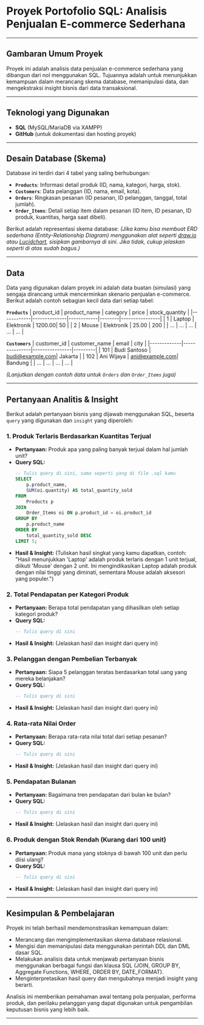 # Proyek Portofolio SQL: Analisis Penjualan E-commerce Sederhana

---

## Gambaran Umum Proyek

Proyek ini adalah analisis data penjualan e-commerce sederhana yang dibangun dari nol menggunakan SQL. Tujuannya adalah untuk menunjukkan kemampuan dalam merancang skema database, memanipulasi data, dan mengekstraksi insight bisnis dari data transaksional.

---

## Teknologi yang Digunakan

* **SQL** (MySQL/MariaDB via XAMPP)
* **GitHub** (untuk dokumentasi dan hosting proyek)

---

## Desain Database (Skema)

Database ini terdiri dari 4 tabel yang saling berhubungan:
-   **`Products`**: Informasi detail produk (ID, nama, kategori, harga, stok).
-   **`Customers`**: Data pelanggan (ID, nama, email, kota).
-   **`Orders`**: Ringkasan pesanan (ID pesanan, ID pelanggan, tanggal, total jumlah).
-   **`Order_Items`**: Detail setiap item dalam pesanan (ID item, ID pesanan, ID produk, kuantitas, harga saat dibeli).

Berikut adalah representasi skema database:
*(Jika kamu bisa membuat ERD sederhana (Entity-Relationship Diagram) menggunakan alat seperti [draw.io](https://draw.io/) atau [Lucidchart](https://www.lucidchart.com/), sisipkan gambarnya di sini. Jika tidak, cukup jelaskan seperti di atas sudah bagus.)*

---

## Data

Data yang digunakan dalam proyek ini adalah data buatan (simulasi) yang sengaja dirancang untuk mencerminkan skenario penjualan e-commerce. Berikut adalah contoh sebagian kecil data dari setiap tabel:

**`Products`**
| product_id | product_name | category   | price  | stock_quantity |
|------------|--------------|------------|--------|----------------|
| 1          | Laptop       | Elektronik | 1200.00| 50             |
| 2          | Mouse        | Elektronik | 25.00  | 200            |
| ...        | ...          | ...        | ...    | ...            |

**`Customers`**
| customer_id | customer_name | email          | city    |
|-------------|---------------|----------------|---------|
| 101         | Budi Santoso  | budi@example.com| Jakarta |
| 102         | Ani Wijaya    | ani@example.com| Bandung |
| ...         | ...          | ...            | ...     |

*(Lanjutkan dengan contoh data untuk `Orders` dan `Order_Items` juga)*

---

## Pertanyaan Analitis & Insight

Berikut adalah pertanyaan bisnis yang dijawab menggunakan SQL, beserta `query` yang digunakan dan `insight` yang diperoleh:

### 1. Produk Terlaris Berdasarkan Kuantitas Terjual
* **Pertanyaan:** Produk apa yang paling banyak terjual dalam hal jumlah unit?
* **Query SQL:**
    ```sql
    -- Tulis query di sini, sama seperti yang di file .sql kamu
    SELECT
        p.product_name,
        SUM(oi.quantity) AS total_quantity_sold
    FROM
        Products p
    JOIN
        Order_Items oi ON p.product_id = oi.product_id
    GROUP BY
        p.product_name
    ORDER BY
        total_quantity_sold DESC
    LIMIT 5;
    ```
* **Hasil & Insight:** (Tuliskan hasil singkat yang kamu dapatkan, contoh: "Hasil menunjukkan 'Laptop' adalah produk terlaris dengan 1 unit terjual, diikuti 'Mouse' dengan 2 unit. Ini mengindikasikan Laptop adalah produk dengan nilai tinggi yang diminati, sementara Mouse adalah aksesori yang populer.")

### 2. Total Pendapatan per Kategori Produk
* **Pertanyaan:** Berapa total pendapatan yang dihasilkan oleh setiap kategori produk?
* **Query SQL:**
    ```sql
    -- Tulis query di sini
    ```
* **Hasil & Insight:** (Jelaskan hasil dan insight dari query ini)

### 3. Pelanggan dengan Pembelian Terbanyak
* **Pertanyaan:** Siapa 5 pelanggan teratas berdasarkan total uang yang mereka belanjakan?
* **Query SQL:**
    ```sql
    -- Tulis query di sini
    ```
* **Hasil & Insight:** (Jelaskan hasil dan insight dari query ini)

### 4. Rata-rata Nilai Order
* **Pertanyaan:** Berapa rata-rata nilai total dari setiap pesanan?
* **Query SQL:**
    ```sql
    -- Tulis query di sini
    ```
* **Hasil & Insight:** (Jelaskan hasil dan insight dari query ini)

### 5. Pendapatan Bulanan
* **Pertanyaan:** Bagaimana tren pendapatan dari bulan ke bulan?
* **Query SQL:**
    ```sql
    -- Tulis query di sini
    ```
* **Hasil & Insight:** (Jelaskan hasil dan insight dari query ini)

### 6. Produk dengan Stok Rendah (Kurang dari 100 unit)
* **Pertanyaan:** Produk mana yang stoknya di bawah 100 unit dan perlu diisi ulang?
* **Query SQL:**
    ```sql
    -- Tulis query di sini
    ```
* **Hasil & Insight:** (Jelaskan hasil dan insight dari query ini)

---

## Kesimpulan & Pembelajaran

Proyek ini telah berhasil mendemonstrasikan kemampuan dalam:
* Merancang dan mengimplementasikan skema database relasional.
* Mengisi dan memanipulasi data menggunakan perintah DDL dan DML dasar SQL.
* Melakukan analisis data untuk menjawab pertanyaan bisnis menggunakan berbagai fungsi dan klausa SQL (JOIN, GROUP BY, Aggregate Functions, WHERE, ORDER BY, DATE_FORMAT).
* Menginterpretasikan hasil query dan mengubahnya menjadi insight yang berarti.

Analisis ini memberikan pemahaman awal tentang pola penjualan, performa produk, dan perilaku pelanggan yang dapat digunakan untuk pengambilan keputusan bisnis yang lebih baik.

---
